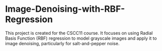 # Image-Denoising-with-RBF-Regression
This project is created for the CSCC11 course. It focuses on using Radial Basis Function (RBF) regression to model grayscale images and apply it to image denoising, particularly for salt-and-pepper noise.
